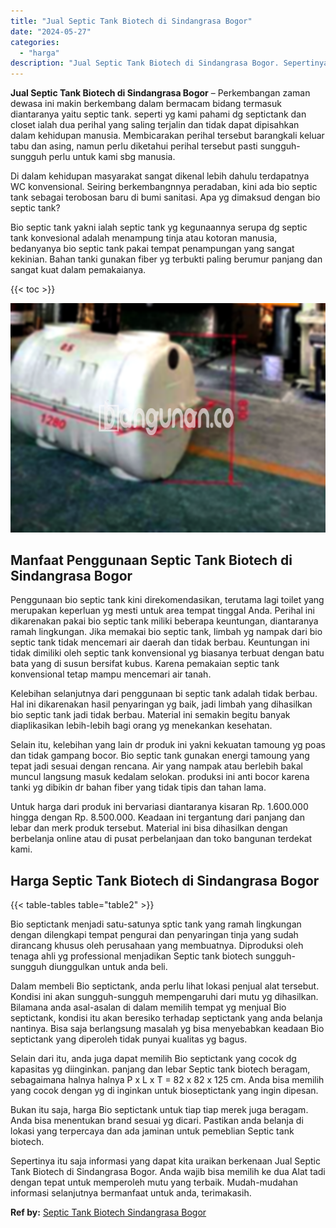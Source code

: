 ```yaml
---
title: "Jual Septic Tank Biotech di Sindangrasa Bogor"
date: "2024-05-27"
categories: 
  - "harga"
description: "Jual Septic Tank Biotech di Sindangrasa Bogor. Sepertinya itu saja informasi yang dapat kita uraikan berkenaan Jual Septic Tank Biotech di Sindangrasa Bogor...."
---
```


**Jual Septic Tank Biotech di Sindangrasa Bogor** – Perkembangan zaman dewasa ini makin berkembang dalam bermacam bidang termasuk diantaranya yaitu septic tank. seperti yg kami pahami dg septictank dan closet ialah dua perihal yang saling terjalin dan tidak dapat dipisahkan dalam kehidupan manusia. Membicarakan perihal tersebut barangkali keluar tabu dan asing, namun perlu diketahui perihal tersebut pasti sungguh-sungguh perlu untuk kami sbg manusia.

Di dalam kehidupan masyarakat sangat dikenal lebih dahulu terdapatnya WC konvensional. Seiring berkembangnnya peradaban, kini ada bio septic tank sebagai terobosan baru di bumi sanitasi. Apa yg dimaksud dengan bio septic tank?

Bio septic tank yakni ialah septic tank yg kegunaannya serupa dg septic tank konvesional adalah menampung tinja atau kotoran manusia, bedanyanya bio septic tank pakai tempat penampungan yang sangat kekinian. Bahan tanki gunakan fiber yg terbukti paling berumur panjang dan sangat kuat dalam pemakaianya.

{{< toc >}}

![Jual Septic Tank Biotech di Sindangrasa Bogor](/images/jual-bio-septictank-04.png)

## Manfaat Penggunaan Septic Tank Biotech di Sindangrasa Bogor

Penggunaan bio septic tank kini direkomendasikan, terutama lagi toilet yang merupakan keperluan yg mesti untuk area tempat tinggal Anda. Perihal ini dikarenakan pakai bio septic tank miliki beberapa keuntungan, diantaranya ramah lingkungan. Jika memakai bio septic tank, limbah yg nampak dari bio septic tank tidak mencemari air daerah dan tidak berbau. Keuntungan ini tidak dimiliki oleh septic tank konvensional yg biasanya terbuat dengan batu bata yang di susun bersifat kubus. Karena pemakaian septic tank konvensional tetap mampu mencemari air tanah.

Kelebihan selanjutnya dari penggunaan bi septic tank adalah tidak berbau. Hal ini dikarenakan hasil penyaringan yg baik, jadi limbah yang dihasilkan bio septic tank jadi tidak berbau. Material ini semakin begitu banyak diaplikasikan lebih-lebih bagi orang yg menekankan kesehatan.

Selain itu, kelebihan yang lain dr produk ini yakni kekuatan tamoung yg poas dan tidak gampang bocor. Bio septic tank gunakan energi tamoung yang tepat jadi sesuai dengan rencana. Air yang nampak atau berlebih bakal muncul langsung masuk kedalam selokan. produksi ini anti bocor karena tanki yg dibikin dr bahan fiber yang tidak tipis dan tahan lama.

Untuk harga dari produk ini bervariasi diantaranya kisaran Rp. 1.600.000 hingga dengan Rp. 8.500.000. Keadaan ini tergantung dari panjang dan lebar dan merk produk tersebut. Material ini bisa dihasilkan dengan berbelanja online atau di pusat perbelanjaan dan toko bangunan terdekat kami.

## Harga Septic Tank Biotech di Sindangrasa Bogor

{{< table-tables table="table2" >}}

Bio septictank menjadi satu-satunya sptic tank yang ramah lingkungan dengan dilengkapi tempat pengurai dan penyaringan tinja yang sudah dirancang khusus oleh perusahaan yang membuatnya. Diproduksi oleh tenaga ahli yg professional menjadikan Septic tank biotech sungguh-sungguh diunggulkan untuk anda beli.

Dalam membeli Bio septictank, anda perlu lihat lokasi penjual alat tersebut. Kondisi ini akan sungguh-sungguh mempengaruhi dari mutu yg dihasilkan. Bilamana anda asal-asalan di dalam memilih tempat yg menjual Bio septictank, kondisi itu akan beresiko terhadap septictank yang anda belanja nantinya. Bisa saja berlangsung masalah yg bisa menyebabkan keadaan Bio septictank yang diperoleh tidak punyai kualitas yg bagus.

Selain dari itu, anda juga dapat memilih Bio septictank yang cocok dg kapasitas yg diinginkan. panjang dan lebar Septic tank biotech beragam, sebagaimana halnya halnya P x L x T = 82 x 82 x 125 cm. Anda bisa memilih yang cocok dengan yg di inginkan untuk bioseptictank yang ingin dipesan.

Bukan itu saja, harga Bio septictank untuk tiap tiap merek juga beragam. Anda bisa menentukan brand sesuai yg dicari. Pastikan anda belanja di lokasi yang terpercaya dan ada jaminan untuk pemeblian Septic tank biotech.

Sepertinya itu saja informasi yang dapat kita uraikan berkenaan Jual Septic Tank Biotech di Sindangrasa Bogor. Anda wajib bisa memilih ke dua Alat tadi dengan tepat untuk memperoleh mutu yang terbaik. Mudah-mudahan informasi selanjutnya bermanfaat untuk anda, terimakasih.

**Ref by:** [Septic Tank Biotech Sindangrasa Bogor](https://id.wikipedia.org/wiki/Septic)
